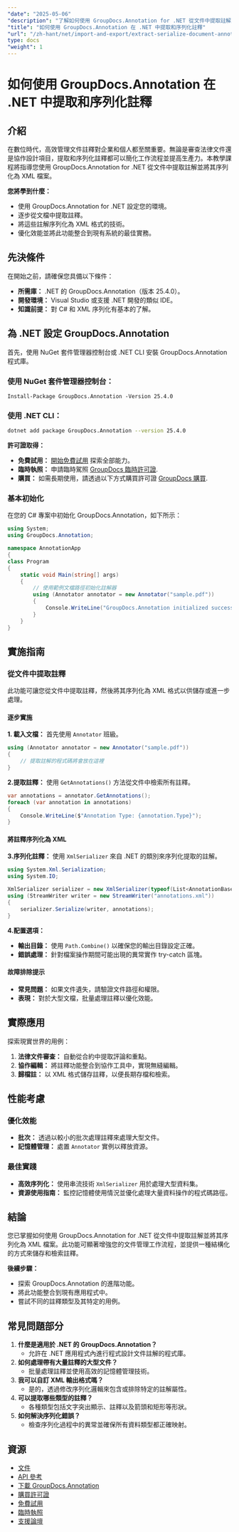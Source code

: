 ```yaml
---
"date": "2025-05-06"
"description": "了解如何使用 GroupDocs.Annotation for .NET 從文件中提取註解並將其序列化為 XML。立即增強您的文件管理工作流程！"
"title": "如何使用 GroupDocs.Annotation 在 .NET 中提取和序列化註釋"
"url": "/zh-hant/net/import-and-export/extract-serialize-document-annotations-groupdocs-net/"
type: docs
"weight": 1
---
```


# 如何使用 GroupDocs.Annotation 在 .NET 中提取和序列化註釋

## 介紹
在數位時代，高效管理文件註釋對企業和個人都至關重要。無論是審查法律文件還是協作設計項目，提取和序列化註釋都可以簡化工作流程並提高生產力。本教學課程將指導您使用 GroupDocs.Annotation for .NET 從文件中提取註解並將其序列化為 XML 檔案。

**您將學到什麼：**
- 使用 GroupDocs.Annotation for .NET 設定您的環境。
- 逐步從文檔中提取註釋。
- 將這些註解序列化為 XML 格式的技術。
- 優化效能並將此功能整合到現有系統的最佳實務。

## 先決條件
在開始之前，請確保您具備以下條件：
- **所需庫：** .NET 的 GroupDocs.Annotation（版本 25.4.0）。
- **開發環境：** Visual Studio 或支援 .NET 開發的類似 IDE。
- **知識前提：** 對 C# 和 XML 序列化有基本的了解。

## 為 .NET 設定 GroupDocs.Annotation
首先，使用 NuGet 套件管理器控制台或 .NET CLI 安裝 GroupDocs.Annotation 程式庫。

### 使用 NuGet 套件管理器控制台：
```shell
Install-Package GroupDocs.Annotation -Version 25.4.0
```

### 使用 .NET CLI：
```bash
dotnet add package GroupDocs.Annotation --version 25.4.0
```

**許可證取得：**
- **免費試用：** [開始免費試用](https://releases.groupdocs.com/annotation/net/) 探索全部能力。
- **臨時執照：** 申請臨時駕照 [GroupDocs 臨時許可證](https://purchase。groupdocs.com/temporary-license/).
- **購買：** 如需長期使用，請透過以下方式購買許可證 [GroupDocs 購買](https://purchase。groupdocs.com/buy).

### 基本初始化
在您的 C# 專案中初始化 GroupDocs.Annotation，如下所示：
```csharp
using System;
using GroupDocs.Annotation;

namespace AnnotationApp
{
class Program
{
    static void Main(string[] args)
    {
        // 使用範例文檔路徑初始化註解器
        using (Annotator annotator = new Annotator("sample.pdf"))
        {
            Console.WriteLine("GroupDocs.Annotation initialized successfully.");
        }
    }
}
```

## 實施指南

### 從文件中提取註釋
此功能可讓您從文件中提取註釋，然後將其序列化為 XML 格式以供儲存或進一步處理。

#### 逐步實施
**1. 載入文檔：**
首先使用 `Annotator` 班級。
```csharp
using (Annotator annotator = new Annotator("sample.pdf"))
{
    // 提取註解的程式碼將會放在這裡
}
```

**2.提取註釋：**
使用 `GetAnnotations()` 方法從文件中檢索所有註釋。
```csharp
var annotations = annotator.GetAnnotations();
foreach (var annotation in annotations)
{
    Console.WriteLine($"Annotation Type: {annotation.Type}");
}
```

#### 將註釋序列化為 XML
**3.序列化註釋：**
使用 `XmlSerializer` 來自 .NET 的類別來序列化提取的註解。
```csharp
using System.Xml.Serialization;
using System.IO;

XmlSerializer serializer = new XmlSerializer(typeof(List<AnnotationBase>));
using (StreamWriter writer = new StreamWriter("annotations.xml"))
{
    serializer.Serialize(writer, annotations);
}
```

**4.配置選項：**
- **輸出目錄：** 使用 `Path.Combine()` 以確保您的輸出目錄設定正確。
- **錯誤處理：** 針對檔案操作期間可能出現的異常實作 try-catch 區塊。

#### 故障排除提示
- **常見問題：** 如果文件遺失，請驗證文件路徑和權限。
- **表現：** 對於大型文檔，批量處理註釋以優化效能。

## 實際應用
探索現實世界的用例：
1. **法律文件審查：** 自動從合約中提取評論和重點。
2. **協作編輯：** 將註釋功能整合到協作工具中，實現無縫編輯。
3. **歸檔註：** 以 XML 格式儲存註釋，以便長期存檔和檢索。

## 性能考慮
### 優化效能
- **批次：** 透過以較小的批次處理註釋來處理大型文件。
- **記憶體管理：** 處置 `Annotator` 實例以釋放資源。

### 最佳實踐
- **高效序列化：** 使用串流技術 `XmlSerializer` 用於處理大型資料集。
- **資源使用指南：** 監控記憶體使用情況並優化處理大量資料操作的程式碼路徑。

## 結論
您已掌握如何使用 GroupDocs.Annotation for .NET 從文件中提取註解並將其序列化為 XML 檔案。此功能可顯著增強您的文件管理工作流程，並提供一種結構化的方式來儲存和檢索註釋。

**後續步驟：**
- 探索 GroupDocs.Annotation 的進階功能。
- 將此功能整合到現有應用程式中。
- 嘗試不同的註釋類型及其特定的用例。

## 常見問題部分
1. **什麼是適用於 .NET 的 GroupDocs.Annotation？**
   - 允許在 .NET 應用程式內進行程式設計文件註解的程式庫。
2. **如何處理帶有大量註釋的大型文件？**
   - 批量處理註釋並使用高效的記憶體管理技術。
3. **我可以自訂 XML 輸出格式嗎？**
   - 是的，透過修改序列化邏輯來包含或排除特定的註解屬性。
4. **可以提取哪些類型的註釋？**
   - 各種類型包括文字突出顯示、註釋以及箭頭和矩形等形狀。
5. **如何解決序列化錯誤？**
   - 檢查序列化過程中的異常並確保所有資料類型都正確映射。

## 資源
- [文件](https://docs.groupdocs.com/annotation/net/)
- [API 參考](https://reference.groupdocs.com/annotation/net/)
- [下載 GroupDocs.Annotation](https://releases.groupdocs.com/annotation/net/)
- [購買許可證](https://purchase.groupdocs.com/buy)
- [免費試用](https://releases.groupdocs.com/annotation/net/)
- [臨時執照](https://purchase.groupdocs.com/temporary-license/)
- [支援論壇](https://forum.groupdocs.com/c/annotation/)
